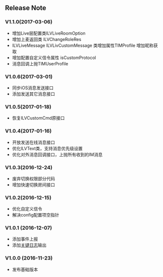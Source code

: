 ﻿## Release Note
 
### V1.1.0(2017-03-06)
 - 增加Live层配置类ILVLiveRoomOption
 - 增加上麦返回类 ILVChangeRoleRes
 - ILVLiveMessage ILVLivCustomMessage 类增加属性TIMProfile 增加昵称获取
 - 增加配置自定义信令属性 isCustomProtocol
 - 消息回调上抛TIMUserProfile
 
 
### V1.0.6(2017-03-01)
 - 同步iOS消息发送接口
 - 添加发送其它消息接口

### V1.0.5(2017-01-18)
 - 恢复ILVCustomCmd原接口
 
### V1.0.4(2017-01-16)
 - 开放发送在线消息接口
 - 优化ILVText类，支持消息优先级设置
 - 优化对外消息回调接口，上抛所有收到的IM消息
 
### V1.0.3(2016-12-24) 
- 废弃切换权限部分代码
- 增加快速切换房间接口

### V1.0.2(2016-12-15) 
- 优化自定义信令
- 解决config配置项空指针

### V1.0.1 (2016-12-07)
- 添加事件上报
- 添加[关键日志](./Logs.md)输出

### V1.0.0 (2016-11-23)
- 发布基础版本
